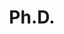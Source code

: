 ---
id: phd
title: Ph.D.
school:
  name: University of Luxembourg 
  url: https://www.uni.lu/en/
  ror: https://ror.org/036x5ad56
period:
  start: 2022-10-15
course:
  name: DPCSCE - Doctoral program in Computer Science and Computer Engineering
---